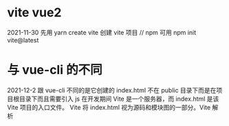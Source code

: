 # vite vue2
2021-11-30
先用 yarn create vite 创建 vite 项目 // npm 可用 npm init vite@latest

# 与 vue-cli 的不同
2021-12-2
跟 vue-cli 不同的是它创建的 index.html 不在 public 目录下而是在项目根目录下而且需要<script type="module" src="/src/main.js"></script>引入 js
在开发期间 Vite 是一个服务器，而 index.html 是该 Vite 项目的入口文件。
Vite 将 index.html 视为源码和模块图的一部分。Vite 解析 <script type="module" src="..."> ，这个标签指向你的 JavaScript 源码。甚至内联引入 JavaScript 的 <script type="module"> 和引用 CSS 的 <link href> 也能利用 Vite 特有的功能被解析。另外，index.html 中的 URL 将被自动转换，因此不再需要 %PUBLIC_URL% 占位符了。

同时vue有vue.config.js vite则是vite.config.js 两者很相似

# vite默认vue是使用的vue3 因此想使用vue2还需要修改某些地方
2021-12-3
首先将package.json里面的vue 3.x改成2.x的版本  同时安装vite-plugin-vue2和vue-template-compiler插件 然后 yarn(或者npm下载依赖) 
因为vite创建的是vue3的项目 所以需要把src里面的vue3的语法全部改成vue2的

# 配置@路径
值得注意的是vite下的vue2不支持@的路径 比如写路由的时候import '@/views/xxx.vue'这种 因此如果是已经写好的vue2迁移到vite的话 需要在vite.config.js里面配置
import path from 'path' //先引入path
resolve：{
  //alias是别名
  alias:{
     '@': path.resolve(__dirname, './src'),
     '~@': path.resolve(__dirname,'./src'),
  }
}

